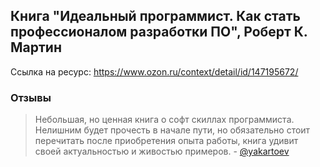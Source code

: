 ## Книга "Идеальный программист. Как стать профессионалом разработки ПО", Роберт К. Мартин

Ссылка на ресурс: https://www.ozon.ru/context/detail/id/147195672/

### Отзывы
> Небольшая, но ценная книга о софт скиллах программиста. Нелишним будет прочесть в начале пути, но обязательно стоит перечитать после приобретения опыта работы, книга удивит своей актуальностью и живостью примеров. - [@yakartoev](https://github.com/yakartoev)


